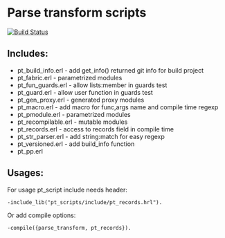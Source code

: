 # Parse transform scripts
[![Build Status](https://travis-ci.org/eltex-ecss/pt_scripts.svg?branch=master)](https://travis-ci.org/eltex-ecss/pt_scripts)

## Includes:
* pt_build_info.erl   - add get_info() returned git info for build project
* pt_fabric.erl       - parametrized modules
* pt_fun_guards.erl   - allow lists:member in guards test
* pt_guard.erl        - allow user function in guards test
* pt_gen_proxy.erl    - generated proxy modules
* pt_macro.erl        - add macro for func,args name and compile time regexp
* pt_pmodule.erl      - parametrized modules
* pt_recompilable.erl - mutable modules
* pt_records.erl      - access to records field in compile time
* pt_str_parser.erl   - add string:match for easy regexp
* pt_versioned.erl    - add build_info function
* pt_pp.erl

## Usages:
For usage pt_script include needs header:
```
-include_lib("pt_scripts/include/pt_records.hrl").
```

Or add compile options:
```
-compile({parse_transform, pt_records}).
```
